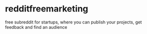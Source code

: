 # redditfreemarketing
free subreddit for startups, where you can publish your projects, get feedback and find an audience
